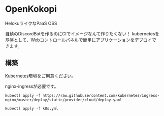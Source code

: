 # OpenKokopi
HelokuライクなPaaS OSS

自鯖のDiscordBotを作るのにCIでイメージなんて作りたくない！
kubernetesを基盤として、Webコントロールパネルで簡単にアプリケーションをデプロイできます。

## 構築
Kubernetes環境をご用意ください。

nginx-ingressが必要です。
```
kubectl apply -f https://raw.githubusercontent.com/kubernetes/ingress-nginx/master/deploy/static/provider/cloud/deploy.yaml
```


```
kubectl apply -f k8s.yml
```
